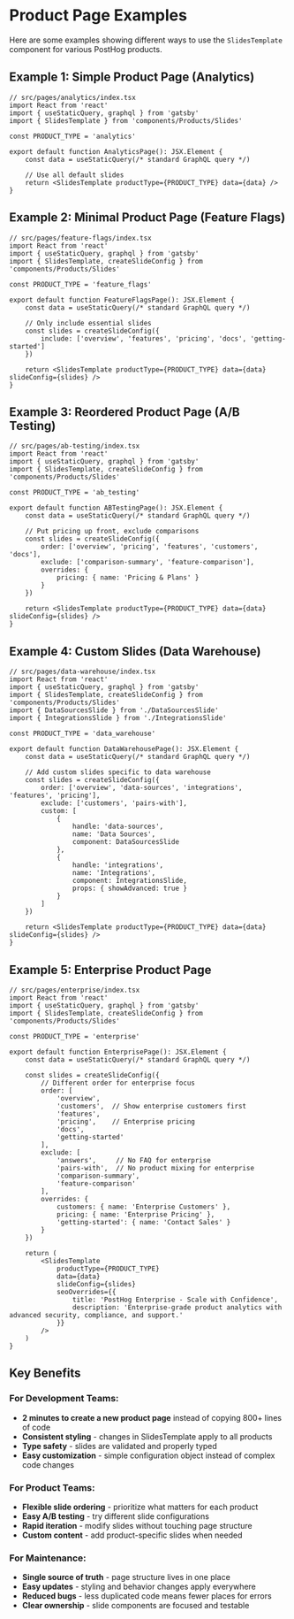 # Product Page Examples

Here are some examples showing different ways to use the `SlidesTemplate` component for various PostHog products.

## Example 1: Simple Product Page (Analytics)

```tsx
// src/pages/analytics/index.tsx
import React from 'react'
import { useStaticQuery, graphql } from 'gatsby'
import { SlidesTemplate } from 'components/Products/Slides'

const PRODUCT_TYPE = 'analytics'

export default function AnalyticsPage(): JSX.Element {
    const data = useStaticQuery(/* standard GraphQL query */)
    
    // Use all default slides
    return <SlidesTemplate productType={PRODUCT_TYPE} data={data} />
}
```

## Example 2: Minimal Product Page (Feature Flags)

```tsx
// src/pages/feature-flags/index.tsx
import React from 'react'
import { useStaticQuery, graphql } from 'gatsby'
import { SlidesTemplate, createSlideConfig } from 'components/Products/Slides'

const PRODUCT_TYPE = 'feature_flags'

export default function FeatureFlagsPage(): JSX.Element {
    const data = useStaticQuery(/* standard GraphQL query */)
    
    // Only include essential slides
    const slides = createSlideConfig({
        include: ['overview', 'features', 'pricing', 'docs', 'getting-started']
    })
    
    return <SlidesTemplate productType={PRODUCT_TYPE} data={data} slideConfig={slides} />
}
```

## Example 3: Reordered Product Page (A/B Testing)

```tsx
// src/pages/ab-testing/index.tsx
import React from 'react'
import { useStaticQuery, graphql } from 'gatsby'
import { SlidesTemplate, createSlideConfig } from 'components/Products/Slides'

const PRODUCT_TYPE = 'ab_testing'

export default function ABTestingPage(): JSX.Element {
    const data = useStaticQuery(/* standard GraphQL query */)
    
    // Put pricing up front, exclude comparisons
    const slides = createSlideConfig({
        order: ['overview', 'pricing', 'features', 'customers', 'docs'],
        exclude: ['comparison-summary', 'feature-comparison'],
        overrides: {
            pricing: { name: 'Pricing & Plans' }
        }
    })
    
    return <SlidesTemplate productType={PRODUCT_TYPE} data={data} slideConfig={slides} />
}
```

## Example 4: Custom Slides (Data Warehouse)

```tsx
// src/pages/data-warehouse/index.tsx
import React from 'react'
import { useStaticQuery, graphql } from 'gatsby'
import { SlidesTemplate, createSlideConfig } from 'components/Products/Slides'
import { DataSourcesSlide } from './DataSourcesSlide'
import { IntegrationsSlide } from './IntegrationsSlide'

const PRODUCT_TYPE = 'data_warehouse'

export default function DataWarehousePage(): JSX.Element {
    const data = useStaticQuery(/* standard GraphQL query */)
    
    // Add custom slides specific to data warehouse
    const slides = createSlideConfig({
        order: ['overview', 'data-sources', 'integrations', 'features', 'pricing'],
        exclude: ['customers', 'pairs-with'],
        custom: [
            { 
                handle: 'data-sources', 
                name: 'Data Sources', 
                component: DataSourcesSlide 
            },
            { 
                handle: 'integrations', 
                name: 'Integrations', 
                component: IntegrationsSlide,
                props: { showAdvanced: true }
            }
        ]
    })
    
    return <SlidesTemplate productType={PRODUCT_TYPE} data={data} slideConfig={slides} />
}
```

## Example 5: Enterprise Product Page

```tsx
// src/pages/enterprise/index.tsx
import React from 'react'
import { useStaticQuery, graphql } from 'gatsby'
import { SlidesTemplate, createSlideConfig } from 'components/Products/Slides'

const PRODUCT_TYPE = 'enterprise'

export default function EnterprisePage(): JSX.Element {
    const data = useStaticQuery(/* standard GraphQL query */)
    
    const slides = createSlideConfig({
        // Different order for enterprise focus
        order: [
            'overview', 
            'customers',  // Show enterprise customers first
            'features', 
            'pricing',    // Enterprise pricing
            'docs',
            'getting-started'
        ],
        exclude: [
            'answers',     // No FAQ for enterprise
            'pairs-with',  // No product mixing for enterprise
            'comparison-summary',
            'feature-comparison'
        ],
        overrides: {
            customers: { name: 'Enterprise Customers' },
            pricing: { name: 'Enterprise Pricing' },
            'getting-started': { name: 'Contact Sales' }
        }
    })
    
    return (
        <SlidesTemplate 
            productType={PRODUCT_TYPE} 
            data={data} 
            slideConfig={slides}
            seoOverrides={{
                title: 'PostHog Enterprise - Scale with Confidence',
                description: 'Enterprise-grade product analytics with advanced security, compliance, and support.'
            }}
        />
    )
}
```

## Key Benefits

### For Development Teams:
- **2 minutes to create a new product page** instead of copying 800+ lines of code
- **Consistent styling** - changes in SlidesTemplate apply to all products
- **Type safety** - slides are validated and properly typed
- **Easy customization** - simple configuration object instead of complex code changes

### For Product Teams:
- **Flexible slide ordering** - prioritize what matters for each product
- **Easy A/B testing** - try different slide configurations
- **Rapid iteration** - modify slides without touching page structure
- **Custom content** - add product-specific slides when needed

### For Maintenance:
- **Single source of truth** - page structure lives in one place
- **Easy updates** - styling and behavior changes apply everywhere
- **Reduced bugs** - less duplicated code means fewer places for errors
- **Clear ownership** - slide components are focused and testable 